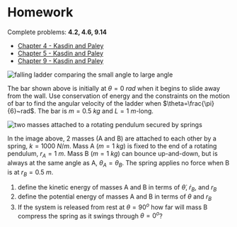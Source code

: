 # Homework
Complete problems: __4.2, 4.6, 9.14__


- [Chapter 4 - Kasdin and Paley](https://www.jstor.org/stable/j.ctvcm4ggj.7)
- [Chapter 5 - Kasdin and Paley](https://www.jstor.org/stable/j.ctvcm4ggj.8)
- [Chapter 9 - Kasdin and Paley](https://www.jstor.org/stable/j.ctvcm4ggj.12)

![falling ladder comparing the small angle to large
angle](./images/falling-ladder.svg)

The bar shown above is initially at $\theta = 0~rad$ when it begins to slide
away from the wall. Use conservation of energy and the constraints on
the motion of bar to find the angular velocity of the ladder when
$\theta=\frac{\pi}{6}~rad$. The bar is $m=0.5~kg$ and $L=1~m$-long.

![two masses attached to a rotating pendulum secured by
springs](./images/spring-pendulum.svg)

In the image above, 2 masses (A and B) are attached to each other by a
spring, $k = 1000~N/m$. Mass A ($m=1~kg$) is fixed to the end of a
rotating pendulum, $r_A = 1~m$. Mass B ($m=1~kg$) can bounce
up-and-down, but is always at the same angle as A, $\theta_A =
\theta_B$. The spring applies no force when B is at $r_B = 0.5~m$. 

1. define the kinetic energy of masses A and B in terms of
   $\dot{\theta}$, $\dot{r}_B$, and $r_B$
2. define the potential energy of masses A and B in terms of
   $\theta$ and $r_B$
3. If the system is released from rest at $\theta=90^o$ how far will
   mass B compress the spring as it swings through $\theta=0^o$?

<!-- <img src="4bar.png" alt="Four-bar linkage, consisting of 3 moving bars connected -->
<!-- at points A, B, C, and D" title="Four-bar linkage"> -->
<!--  -->
<!-- 1. Consider the four-bar linkage shown above. The driving link maintains a -->
<!-- constant angular velocity, ![eq1](./equations/eq1.png).  -->
<!--  -->
<!-- a. What is the velocity and acceleration of points A, B, C, and D when -->
<!-- ![eq2](./equations/eq2.png) -->
<!--  -->
<!-- b. What is the velocity and acceleration of points A, B, C, and D when -->
<!-- ![eq3](./equations/eq3.png) -->
<!--  -->
<!-- c. Given that the total kinetic energy of the system is  -->
<!-- ![eq4](./equations/eq4.png) What was the -->
<!-- work done by the motor torque to get from ![eq5](./equations/eq5.png) -->
<!--  -->
<!-- 2. Complete problems: __8.3, 8.7, 8.11__ -->
